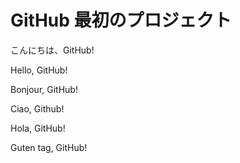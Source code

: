 # GitHub 最初のプロジェクト

こんにちは、GitHub!

Hello, GitHub!

Bonjour, GitHub!

Ciao, Github!

Hola, GitHub!

Guten tag, GitHub!